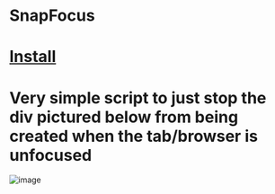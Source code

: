 # SnapFocus

# [Install](https://github.com/amukerd/SnapFocus/raw/refs/heads/main/script.user.js)

# Very simple script to just stop the div pictured below from being created when the tab/browser is unfocused

![image](https://github.com/user-attachments/assets/f346e761-99d5-464d-9dec-7c02eeef0331)
